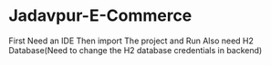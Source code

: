 # Jadavpur-E-Commerce
First Need an IDE
Then import The project and Run
Also need H2 Database(Need to change the H2 database credentials in backend)
